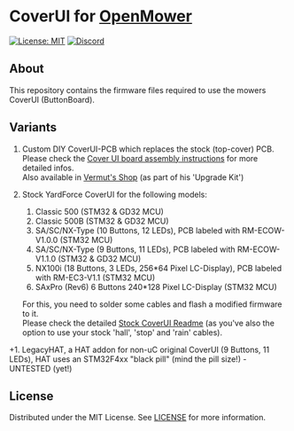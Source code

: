 # CoverUI for [OpenMower](https://github.com/ClemensElflein/OpenMower)

[![License: MIT](https://img.shields.io/badge/License-MIT-yellow.svg)](https://opensource.org/licenses/MIT) [![Discord](https://badgen.net/badge/icon/discord?icon=discord&label)](https://discord.gg/jE7QNaSxW7)

## About

This repository contains the firmware files required to use the mowers CoverUI (ButtonBoard).

## Variants

1. Custom DIY CoverUI-PCB which replaces the stock (top-cover) PCB.<br>
 Please check the [Cover UI board assembly instructions](<https://openmower.de/docs/cover-ui-assembly/>) for more detailed infos.<br>
 Also available in [Vermut's Shop](https://shop.devops.care/10-openmower) (as part of his 'Upgrade Kit')
1. Stock YardForce CoverUI for the following models:
   1. Classic 500 (STM32 & GD32 MCU)
   2. Classic 500B (STM32 & GD32 MCU)
   3. SA/SC/NX-Type (10 Buttons, 12 LEDs), PCB labeled with RM-ECOW-V1.0.0 (STM32 MCU)
   4. SA/SC/NX-Type (9 Buttons, 11 LEDs), PCB labeled with RM-ECOW-V1.1.0 (STM32 & GD32 MCU)
   5. NX100i (18 Buttons, 3 LEDs, 256*64 Pixel LC-Display), PCB labeled with RM-EC3-V1.1 (STM32 MCU)
   6. SAxPro (Rev6) 6 Buttons 240*128 Pixel LC-Display (STM32 MCU)
   
    For this, you need to solder some cables and flash a modified firmware to it.<br>
    Please check the detailed [Stock CoverUI Readme](Firmware/CoverUI/YardForce/README.md) (as you've also the option to use your stock 'hall', 'stop' and 'rain' cables).

+1. LegacyHAT, a HAT addon for non-uC original CoverUI (9 Buttons, 11 LEDs), HAT uses an STM32F4xx "black pill" (mind the pill size!) - UNTESTED (yet!)

## License

Distributed under the MIT License. See [LICENSE](LICENSE) for more information.
